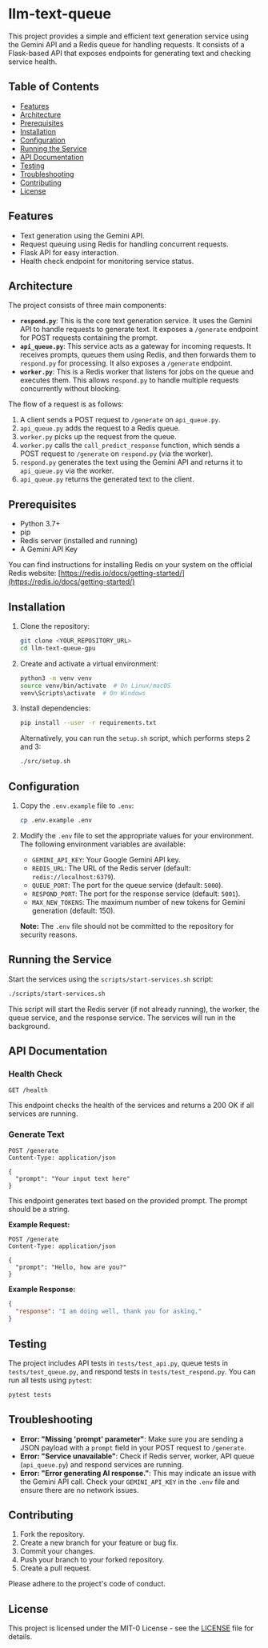 # llm-text-queue

This project provides a simple and efficient text generation service using the Gemini API and a Redis queue for handling requests. It consists of a Flask-based API that exposes endpoints for generating text and checking service health.

## Table of Contents

- [Features](#features)
- [Architecture](#architecture)
- [Prerequisites](#prerequisites)
- [Installation](#installation)
- [Configuration](#configuration)
- [Running the Service](#running-the-service)
- [API Documentation](#api-documentation)
- [Testing](#testing)
- [Troubleshooting](#troubleshooting)
- [Contributing](#contributing)
- [License](#license)

## Features

*   Text generation using the Gemini API.
*   Request queuing using Redis for handling concurrent requests.
*   Flask API for easy interaction.
*   Health check endpoint for monitoring service status.

## Architecture

The project consists of three main components:

*   **`respond.py`**: This is the core text generation service. It uses the Gemini API to handle requests to generate text. It exposes a `/generate` endpoint for POST requests containing the prompt.
*   **`api_queue.py`**: This service acts as a gateway for incoming requests. It receives prompts, queues them using Redis, and then forwards them to `respond.py` for processing. It also exposes a `/generate` endpoint.
*   **`worker.py`**: This is a Redis worker that listens for jobs on the queue and executes them. This allows `respond.py` to handle multiple requests concurrently without blocking.

The flow of a request is as follows:

1.  A client sends a POST request to `/generate` on `api_queue.py`.
2.  `api_queue.py` adds the request to a Redis queue.
3.  `worker.py` picks up the request from the queue.
4.  `worker.py` calls the `call_predict_response` function, which sends a POST request to `/generate` on `respond.py` (via the worker).
5.  `respond.py` generates the text using the Gemini API and returns it to `api_queue.py` via the worker.
6.  `api_queue.py` returns the generated text to the client.

## Prerequisites

*   Python 3.7+
*   pip
*   Redis server (installed and running)
*   A Gemini API Key

You can find instructions for installing Redis on your system on the official Redis website: [https://redis.io/docs/getting-started/](https://redis.io/docs/getting-started/)


## Installation

1.  Clone the repository:

    ```bash
    git clone <YOUR_REPOSITORY_URL>
    cd llm-text-queue-gpu
    ```

2.  Create and activate a virtual environment:

    ```bash
    python3 -m venv venv
    source venv/bin/activate  # On Linux/macOS
    venv\Scripts\activate  # On Windows
    ```

3.  Install dependencies:

    ```bash
    pip install --user -r requirements.txt
    ```

    Alternatively, you can run the `setup.sh` script, which performs steps 2 and 3:

    ```bash
    ./src/setup.sh
    ```

## Configuration

1.  Copy the `.env.example` file to `.env`:

    ```bash
    cp .env.example .env
    ```

2.  Modify the `.env` file to set the appropriate values for your environment. The following environment variables are available:

    *   `GEMINI_API_KEY`: Your Google Gemini API key.
    *   `REDIS_URL`: The URL of the Redis server (default: `redis://localhost:6379`).
    *   `QUEUE_PORT`: The port for the queue service (default: `5000`).
    *   `RESPOND_PORT`: The port for the response service (default: `5001`).
    *   `MAX_NEW_TOKENS`: The maximum number of new tokens for Gemini generation (default: 150).

    **Note:** The `.env` file should not be committed to the repository for security reasons.

## Running the Service

Start the services using the `scripts/start-services.sh` script:

```bash
./scripts/start-services.sh
```

This script will start the Redis server (if not already running), the worker, the queue service, and the response service. The services will run in the background.

## API Documentation

### Health Check

```http
GET /health
```

This endpoint checks the health of the services and returns a 200 OK if all services are running.

### Generate Text

```http
POST /generate
Content-Type: application/json

{
  "prompt": "Your input text here"
}
```

This endpoint generates text based on the provided prompt. The prompt should be a string.

**Example Request:**

```http
POST /generate
Content-Type: application/json

{
  "prompt": "Hello, how are you?"
}
```

**Example Response:**

```json
{
  "response": "I am doing well, thank you for asking."
}
```

## Testing

The project includes API tests in `tests/test_api.py`, queue tests in `tests/test_queue.py`, and respond tests in `tests/test_respond.py`. You can run all tests using `pytest`:

```bash
pytest tests
```

## Troubleshooting

*   **Error: "Missing 'prompt' parameter"**: Make sure you are sending a JSON payload with a `prompt` field in your POST request to `/generate`.
*   **Error: "Service unavailable"**: Check if Redis server, worker, API queue (`api_queue.py`) and respond services are running.
*   **Error: "Error generating AI response."**: This may indicate an issue with the Gemini API call. Check your `GEMINI_API_KEY` in the `.env` file and ensure there are no network issues.

## Contributing

1.  Fork the repository.
2.  Create a new branch for your feature or bug fix.
3.  Commit your changes.
4.  Push your branch to your forked repository.
5.  Create a pull request.

Please adhere to the project's code of conduct.

## License

This project is licensed under the MIT-0 License - see the [LICENSE](LICENSE) file for details.